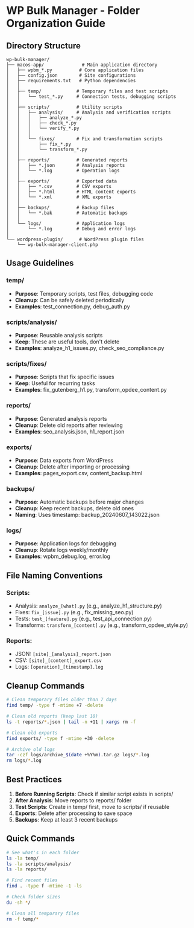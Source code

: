 # WP Bulk Manager - Folder Organization Guide

## Directory Structure

```
wp-bulk-manager/
├── macos-app/              # Main application directory
│   ├── wpbm_*.py          # Core application files
│   ├── config.json        # Site configurations
│   ├── requirements.txt   # Python dependencies
│   │
│   ├── temp/             # Temporary files and test scripts
│   │   └── test_*.py     # Connection tests, debugging scripts
│   │
│   ├── scripts/          # Utility scripts
│   │   ├── analysis/     # Analysis and verification scripts
│   │   │   ├── analyze_*.py
│   │   │   ├── check_*.py
│   │   │   └── verify_*.py
│   │   │
│   │   └── fixes/        # Fix and transformation scripts
│   │       ├── fix_*.py
│   │       └── transform_*.py
│   │
│   ├── reports/          # Generated reports
│   │   ├── *.json        # Analysis reports
│   │   └── *.log         # Operation logs
│   │
│   ├── exports/          # Exported data
│   │   ├── *.csv         # CSV exports
│   │   ├── *.html        # HTML content exports
│   │   └── *.xml         # XML exports
│   │
│   ├── backups/          # Backup files
│   │   └── *.bak         # Automatic backups
│   │
│   └── logs/             # Application logs
│       └── *.log         # Debug and error logs
│
└── wordpress-plugin/      # WordPress plugin files
    └── wp-bulk-manager-client.php
```

## Usage Guidelines

### temp/
- **Purpose**: Temporary scripts, test files, debugging code
- **Cleanup**: Can be safely deleted periodically
- **Examples**: test_connection.py, debug_auth.py

### scripts/analysis/
- **Purpose**: Reusable analysis scripts
- **Keep**: These are useful tools, don't delete
- **Examples**: analyze_h1_issues.py, check_seo_compliance.py

### scripts/fixes/
- **Purpose**: Scripts that fix specific issues
- **Keep**: Useful for recurring tasks
- **Examples**: fix_gutenberg_h1.py, transform_opdee_content.py

### reports/
- **Purpose**: Generated analysis reports
- **Cleanup**: Delete old reports after reviewing
- **Examples**: seo_analysis.json, h1_report.json

### exports/
- **Purpose**: Data exports from WordPress
- **Cleanup**: Delete after importing or processing
- **Examples**: pages_export.csv, content_backup.html

### backups/
- **Purpose**: Automatic backups before major changes
- **Cleanup**: Keep recent backups, delete old ones
- **Naming**: Uses timestamp: backup_20240607_143022.json

### logs/
- **Purpose**: Application logs for debugging
- **Cleanup**: Rotate logs weekly/monthly
- **Examples**: wpbm_debug.log, error.log

## File Naming Conventions

### Scripts:
- Analysis: `analyze_[what].py` (e.g., analyze_h1_structure.py)
- Fixes: `fix_[issue].py` (e.g., fix_missing_seo.py)
- Tests: `test_[feature].py` (e.g., test_api_connection.py)
- Transforms: `transform_[content].py` (e.g., transform_opdee_style.py)

### Reports:
- JSON: `[site]_[analysis]_report.json`
- CSV: `[site]_[content]_export.csv`
- Logs: `[operation]_[timestamp].log`

## Cleanup Commands

```bash
# Clean temporary files older than 7 days
find temp/ -type f -mtime +7 -delete

# Clean old reports (keep last 10)
ls -t reports/*.json | tail -n +11 | xargs rm -f

# Clean old exports
find exports/ -type f -mtime +30 -delete

# Archive old logs
tar -czf logs/archive_$(date +%Y%m).tar.gz logs/*.log
rm logs/*.log
```

## Best Practices

1. **Before Running Scripts**: Check if similar script exists in scripts/
2. **After Analysis**: Move reports to reports/ folder
3. **Test Scripts**: Create in temp/ first, move to scripts/ if reusable
4. **Exports**: Delete after processing to save space
5. **Backups**: Keep at least 3 recent backups

## Quick Commands

```bash
# See what's in each folder
ls -la temp/
ls -la scripts/analysis/
ls -la reports/

# Find recent files
find . -type f -mtime -1 -ls

# Check folder sizes
du -sh */

# Clean all temporary files
rm -f temp/*
```